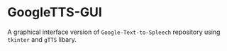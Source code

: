 # GoogleTTS-GUI
A graphical interface version of `Google-Text-to-Spleech` repository using `tkinter` and `gTTS` libary.
